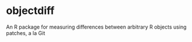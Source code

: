 objectdiff
==========

An R package for measuring differences between arbitrary R objects using patches, a la Git
